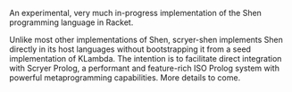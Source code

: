 An experimental, very much in-progress implementation of the Shen programming language in Racket.

Unlike most other implementations of Shen, scryer-shen implements Shen directly in its host languages without bootstrapping it from a seed implementation of KLambda. The intention is to facilitate direct integration with Scryer Prolog, a performant and feature-rich ISO Prolog system with 
powerful metaprogramming capabilities. More details to come.
